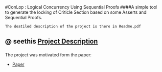 #ConLop : Logical Concurrency Using Sequential Proofs
####A simple tool to generate the locking of Criticle Section based on some Asserts and Sequential Proofs.
```
The deatiled description of the project is there in Readme.pdf
```
## @ seethis [Project Description](https://github.com/r0hi7/conLop/blob/master/Readme.pdf)

###
The project was motivated form the paper:
* [Paper](https://arxiv.org/pdf/1107.4422.pdf)

